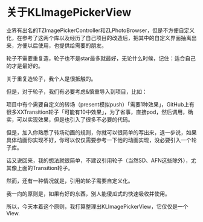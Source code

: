 #  关于KLImagePickerView

业界有出名的TZImagePickerController和ZLPhotoBrowser，但是不方便自定义化，在参考了这两个库以及经历了自己项目的改造后，把其中的自定义界面抽离出来，方便以后使用，也提供给需要的朋友。

轮子不需要重复造，轮子也不是star最多就最好，无论什么时候，记住：适合自己的才是最好的。

关于重复造轮子，我个人是很抵触的。

但是，对于轮子，我们有必要考虑&慎重导入到项目，比如：

项目中有个需要自定义的转场（present模拟push）「需要1种效果」，GitHub上有很多XXTransition轮子「可能有10中效果」，为了省事，直接pod，然后调用，确实，可以实现效果，但是也引入了很多不必要的代码。

但是，加入你熟悉了转场动画的规则，你就可以很简单的写出来，退一步说，如果具体动画你实现不好，你可以仅仅需要参考一下他的动画实现，没必要引入一个轮子库。

话又说回来，我的想法就很简单，不建议引用轮子（当然SD、AFN这些除外），尤其像上面的Transition轮子。

然而，还有一种情况就是，引用的轮子需要自定义化。

我一向的原则是，如果有好的东西，别人能傻瓜式的快速吸收并使用。

所以，今天本着这个原则，我打算整理出KLImagePickerView，它仅仅是一个View.
